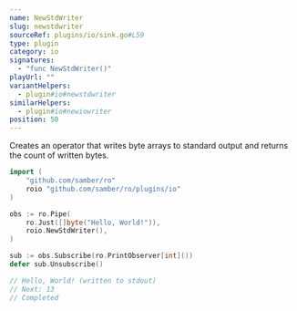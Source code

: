 ```yaml
---
name: NewStdWriter
slug: newstdwriter
sourceRef: plugins/io/sink.go#L59
type: plugin
category: io
signatures:
  - "func NewStdWriter()"
playUrl: ""
variantHelpers:
  - plugin#io#newstdwriter
similarHelpers:
  - plugin#io#newiowriter
position: 50
---
```


Creates an operator that writes byte arrays to standard output and returns the count of written bytes.

```go
import (
    "github.com/samber/ro"
    roio "github.com/samber/ro/plugins/io"
)

obs := ro.Pipe(
    ro.Just([]byte("Hello, World!")),
    roio.NewStdWriter(),
)

sub := obs.Subscribe(ro.PrintObserver[int]())
defer sub.Unsubscribe()

// Hello, World! (written to stdout)
// Next: 13
// Completed
```